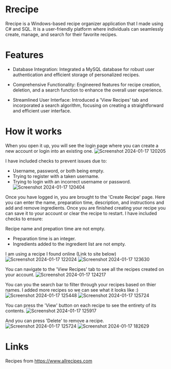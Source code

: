 # Rrecipe
Rrecipe is a Windows-based recipe organizer application that I made using C# and SQL. It is a user-friendly platform where individuals can seamlessly create, manage, and search for their favorite recipes.

# Features
* Database Integration: Integrated a MySQL database for robust user authentication and efficient storage of personalized recipes.

* Comprehensive Functionality: Engineered features for recipe creation, deletion, and a search function to enhance the overall user experience.

* Streamlined User Interface: Introduced a 'View Recipes' tab and incorporated a search algorithm, focusing on creating a straightforward and efficient user interface.

# How it works
When you open it up, you will see the login page where you can create a new account or login into an existing one.
![Screenshot 2024-01-17 120205](https://github.com/Abdu-LateefLF/Rrecipe/assets/101940953/f2a42db3-d5c7-42b1-8332-7d8cf87c519b)

I have included checks to prevent issues due to:
* Username, password, or both being empty.
* Trying to register with a taken username.
* Trying to login with an incorrect username or password.
![Screenshot 2024-01-17 120404](https://github.com/Abdu-LateefLF/Rrecipe/assets/101940953/26288f5f-2b5d-428f-a96a-bb30164e795e)

Once you have logged in, you are brought to the 'Create Recipe' page. Here you can enter the name, preparation time, description, and instructions and add and remove ingredients. Once you are finished creating your recipe you can save it to your account or clear the recipe to restart. I have included checks to ensure:

Recipe name and prepation time are not empty.
* Preparation time is an integer.
* Ingredients added to the ingredient list are not empty.

I am using a recipe I found online (Link to site below)
![Screenshot 2024-01-17 122024](https://github.com/Abdu-LateefLF/Rrecipe/assets/101940953/97dd8d9a-35f6-411e-b5b8-c58cb6096427)
![Screenshot 2024-01-17 123630](https://github.com/Abdu-LateefLF/Rrecipe/assets/101940953/0f3411a2-e975-4537-aefd-788e5cf6ed6f)

You can navigate to the 'View Recipes' tab to see all the recipes created on your account.
![Screenshot 2024-01-17 124217](https://github.com/Abdu-LateefLF/Rrecipe/assets/101940953/83165f01-8f4b-42bb-a033-355e5c18223a)

You can you the search bar to filter through your recipes based on thier names. I added more recipes so we can see what it looks like :)
![Screenshot 2024-01-17 125448](https://github.com/Abdu-LateefLF/Rrecipe/assets/101940953/2f72649e-82ba-4f78-a816-74f658950bcc)
![Screenshot 2024-01-17 125724](https://github.com/Abdu-LateefLF/Rrecipe/assets/101940953/09327b42-37d8-4a4e-beea-4e4aff6ee9b6)

You can press the 'View' button on each recipe to see the entirety of its contents.
![Screenshot 2024-01-17 125917](https://github.com/Abdu-LateefLF/Rrecipe/assets/101940953/f52dd659-b4d2-45cf-885d-ddb178a84edb)

And you can press 'Delete' to remove a recipe.
![Screenshot 2024-01-17 125724](https://github.com/Abdu-LateefLF/Rrecipe/assets/101940953/26ea906d-bf89-4d54-8c51-9cbdd0872713)
![Screenshot 2024-01-17 182629](https://github.com/Abdu-LateefLF/Rrecipe/assets/101940953/3ce51592-ae79-4dd9-995d-3aa6569e4c59)

# Links
Recipes from https://www.allrecipes.com

